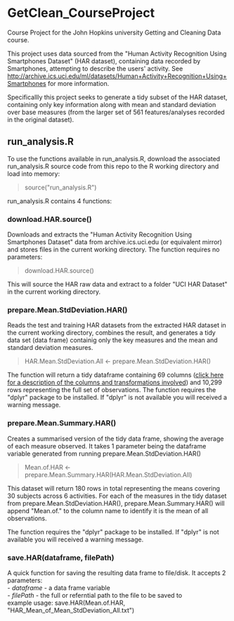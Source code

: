 # GetClean_CourseProject
Course Project for the John Hopkins university Getting and Cleaning Data course.

This project uses data sourced from the "Human Activity Recognition Using Smartphones Dataset" (HAR dataset), containing data recorded by Smartphones, attempting to describe the users' activity.  See http://archive.ics.uci.edu/ml/datasets/Human+Activity+Recognition+Using+Smartphones for more information.

Specificallly this project seeks to generate a tidy subset of the HAR dataset, containing only key information along with mean and standard deviation over base measures (from the larger set of 561 features/analyses recorded in the original dataset).

## run_analysis.R
To use the functions available in run_analysis.R, download the associated run_analysis.R source code from this repo to the R working directory and load into memory:

> source("run_analysis.R")

run_analysis.R contains 4 functions:

### download.HAR.source()
Downloads and extracts the "Human Activity Recognition Using Smartphones Dataset" data from archive.ics.uci.edu (or equivalent mirror) and stores files in the current working directory.  The function requires no parameters:

> download.HAR.source()

This will source the HAR raw data and extract to a folder "UCI HAR Dataset" in the current working directory.

### prepare.Mean.StdDeviation.HAR()
Reads the test and training HAR datasets from the extracted HAR dataset in the current working directory, combines the result, and generates a tidy data set (data frame) containig only the key measures and the mean and standard deviation measures.

> HAR.Mean.StdDeviation.All <- prepare.Mean.StdDeviation.HAR()

The function will return a tidy dataframe containing 69 columns \([click here for a description of the columns and transformations involved](HAR_analysis_CodeBook.md)\) and 10,299 rows representing the full set of observations.  The function requires the "dplyr" package to be installed.  If "dplyr" is not available you will received a warning message.

### prepare.Mean.Summary.HAR()
Creates a summarised version of the tidy data frame, showing the average of each measure observed.  It takes 1 parameter being the dataframe variable generated from running prepare.Mean.StdDeviation.HAR()

> Mean.of.HAR <- prepare.Mean.Summary.HAR(HAR.Mean.StdDeviation.All)

This dataset will return 180 rows in total representing the means covering 30 subjects across 6 activities.  For each of the measures in the tidy dataset from prepare.Mean.StdDeviation.HAR(), prepare.Mean.Summary.HAR() will append "Mean.of." to the column name to identify it is the mean of all observations.

The function requires the "dplyr" package to be installed.  If "dplyr" is not available you will received a warning message.

### save.HAR(dataframe, filePath)
A quick function for saving the resulting data frame to file/disk.  It accepts 2 parameters:<br/>
 \- <i>dataframe</i> - a data frame variable<br/>
 \- <i>filePath</i> - the full or referntial path to the file to be saved to<br/>
 example usage: save.HAR(Mean.of.HAR, "HAR_Mean_of_Mean_StdDeviation_All.txt")
